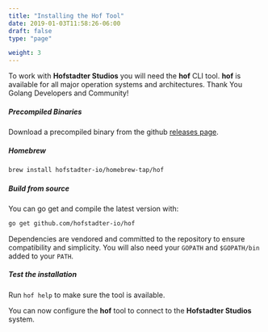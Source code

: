 ```yaml
---
title: "Installing the Hof Tool"
date: 2019-01-03T11:58:26-06:00
draft: false
type: "page"

weight: 3
---
```


To work with __Hofstadter Studios__ you will need the __hof__ CLI tool.
__hof__ is available for all major operation systems
and architectures. Thank You Golang Developers and Community!

##### Precompiled Binaries

Download a precompiled binary from the github
[releases page](https://github.com/hofstadter-io/hof/releases).

##### Homebrew

```bash
brew install hofstadter-io/homebrew-tap/hof
```

##### Build from source

You can go get and compile the latest version with:

```bash
go get github.com/hofstadter-io/hof
```

Dependencies are vendored and committed to the repository
to ensure compatibility and simplicity.
You will also need your `GOPATH` and `$GOPATH/bin`
added to your `PATH`.

##### Test the installation

Run `hof help` to make sure the tool is available.

You can now configure the __hof__ tool to connect to the
__Hofstadter Studios__ system.

